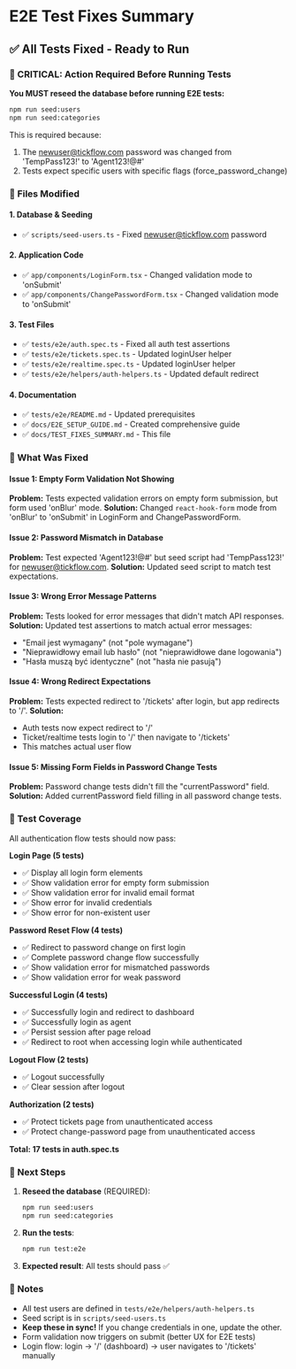 # E2E Test Fixes Summary

## ✅ All Tests Fixed - Ready to Run

### 🚨 CRITICAL: Action Required Before Running Tests

**You MUST reseed the database before running E2E tests:**

```bash
npm run seed:users
npm run seed:categories
```

This is required because:
1. The newuser@tickflow.com password was changed from 'TempPass123!' to 'Agent123!@#'
2. Tests expect specific users with specific flags (force_password_change)

### 📁 Files Modified

#### 1. Database & Seeding
- ✅ `scripts/seed-users.ts` - Fixed newuser@tickflow.com password

#### 2. Application Code
- ✅ `app/components/LoginForm.tsx` - Changed validation mode to 'onSubmit'
- ✅ `app/components/ChangePasswordForm.tsx` - Changed validation mode to 'onSubmit'

#### 3. Test Files
- ✅ `tests/e2e/auth.spec.ts` - Fixed all auth test assertions
- ✅ `tests/e2e/tickets.spec.ts` - Updated loginUser helper
- ✅ `tests/e2e/realtime.spec.ts` - Updated loginUser helper
- ✅ `tests/e2e/helpers/auth-helpers.ts` - Updated default redirect

#### 4. Documentation
- ✅ `tests/e2e/README.md` - Updated prerequisites
- ✅ `docs/E2E_SETUP_GUIDE.md` - Created comprehensive guide
- ✅ `docs/TEST_FIXES_SUMMARY.md` - This file

### 🔧 What Was Fixed

#### Issue 1: Empty Form Validation Not Showing
**Problem:** Tests expected validation errors on empty form submission, but form used 'onBlur' mode.
**Solution:** Changed `react-hook-form` mode from 'onBlur' to 'onSubmit' in LoginForm and ChangePasswordForm.

#### Issue 2: Password Mismatch in Database
**Problem:** Test expected 'Agent123!@#' but seed script had 'TempPass123!' for newuser@tickflow.com.
**Solution:** Updated seed script to match test expectations.

#### Issue 3: Wrong Error Message Patterns
**Problem:** Tests looked for error messages that didn't match API responses.
**Solution:** Updated test assertions to match actual error messages:
- "Email jest wymagany" (not "pole wymagane")
- "Nieprawidłowy email lub hasło" (not "nieprawidłowe dane logowania")
- "Hasła muszą być identyczne" (not "hasła nie pasują")

#### Issue 4: Wrong Redirect Expectations
**Problem:** Tests expected redirect to '/tickets' after login, but app redirects to '/'.
**Solution:** 
- Auth tests now expect redirect to '/'
- Ticket/realtime tests login to '/' then navigate to '/tickets'
- This matches actual user flow

#### Issue 5: Missing Form Fields in Password Change Tests
**Problem:** Password change tests didn't fill the "currentPassword" field.
**Solution:** Added currentPassword field filling in all password change tests.

### 🧪 Test Coverage

All authentication flow tests should now pass:

**Login Page (5 tests)**
- ✅ Display all login form elements
- ✅ Show validation error for empty form submission
- ✅ Show validation error for invalid email format
- ✅ Show error for invalid credentials
- ✅ Show error for non-existent user

**Password Reset Flow (4 tests)**
- ✅ Redirect to password change on first login
- ✅ Complete password change flow successfully
- ✅ Show validation error for mismatched passwords
- ✅ Show validation error for weak password

**Successful Login (4 tests)**
- ✅ Successfully login and redirect to dashboard
- ✅ Successfully login as agent
- ✅ Persist session after page reload
- ✅ Redirect to root when accessing login while authenticated

**Logout Flow (2 tests)**
- ✅ Logout successfully
- ✅ Clear session after logout

**Authorization (2 tests)**
- ✅ Protect tickets page from unauthenticated access
- ✅ Protect change-password page from unauthenticated access

**Total: 17 tests in auth.spec.ts**

### 🎯 Next Steps

1. **Reseed the database** (REQUIRED):
   ```bash
   npm run seed:users
   npm run seed:categories
   ```

2. **Run the tests**:
   ```bash
   npm run test:e2e
   ```

3. **Expected result**: All tests should pass ✅

### 📝 Notes

- All test users are defined in `tests/e2e/helpers/auth-helpers.ts`
- Seed script is in `scripts/seed-users.ts`
- **Keep these in sync!** If you change credentials in one, update the other.
- Form validation now triggers on submit (better UX for E2E tests)
- Login flow: login → '/' (dashboard) → user navigates to '/tickets' manually

